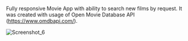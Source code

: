 Fully responsive Movie App with ability to search new films by request.
It was created with usage of Open Movie Database API (https://www.omdbapi.com/).

![Screenshot_6](https://user-images.githubusercontent.com/104820006/222970676-a5de8461-7ac8-4585-a28a-c8fbb22fd681.png)
